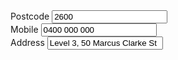 <div class="au-body example-form-item">
  <label class="example-label" for="text-input-xs">Postcode</label>
  <input class="au-text-input au-text-input--width-sm" name="text-input-sm" id="text-input-sm" type="number" value="2600">
</div>

<div class="au-body example-form-item">
  <label class="example-label" for="text-input-md">Mobile</label>
  <input class="au-text-input au-text-input--width-md" name="text-input-md" id="text-input-md" type="tel" value="0400 000 000">
</div>

<div class="au-body example-form-item">
  <label class="example-label" for="text-input-lg">Address</label>
  <input class="au-text-input au-text-input--width-lg" name="text-input-lg" id="text-input-lg" type="text" value="Level 3, 50 Marcus Clarke St">
</div>
